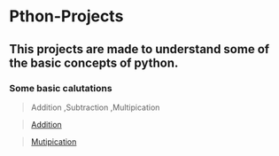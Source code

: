 # Pthon-Projects

## This projects are made to understand some of the basic concepts of python.

### Some basic calutations
> Addition
> ,Subtraction
> ,Multipication

>[Addition](https://github.com/shreyash00007/Pthon-Projects/blob/main/Addition.py)

>[Mutipication](https://github.com/shreyash00007/Pthon-Projects/blob/main/Multipication.py)
